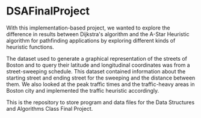# DSAFinalProject

With this implementation-based project, we wanted to explore the difference in results between Dijkstra's algorithm and the A-Star Heuristic algorithm for pathfinding applications by exploring different kinds of heuristic functions. 

The dataset used to generate a graphical representation of the streets of Boston and to query their latitude and longitudinal coordinates was from a street-sweeping schedule. This dataset contained information about the starting street and ending street for the sweeping and the distance between them. We also looked at the peak traffic times and the traffic-heavy areas in Boston city and implemented the traffic heuristic accordingly.

This is the repository to store program and data files for the Data Structures and Algorithms Class Final Project.

